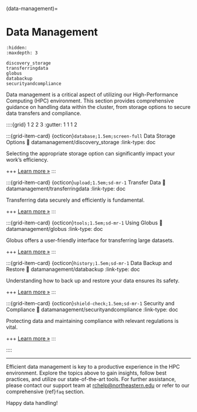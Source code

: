 (data-management)=
# Data Management

```{toctree}
:hidden:
:maxdepth: 3

discovery_storage
transferringdata
globus
databackup
securityandcompliance
```

Data management is a critical aspect of utilizing our High-Performance Computing (HPC) environment. This section provides comprehensive guidance on handling data within the cluster, from storage options to secure data transfers and compliance.

<!-- This sections includes the following pages:

::::{grid} 5
:::{grid-item} {ref}`Storage Options <data-storage>`
:::
:::{grid-item} {ref}`Transfer Data <transferring-data>`
:::
:::{grid-item} {ref}`Globus <using-globus>`
:::
:::{grid-item} {ref}`Backup and Restore <data-backup-and-restore>`
:::
:::{grid-item} {ref}`Security & Compliance <security-and-compliance>`
:::
:::: -->

::::{grid} 1 2 2 3
:gutter: 1 1 1 2

:::{grid-item-card} {octicon}`database;1.5em;screen-full` Data Storage Options
:link: datamanagement/discovery_storage
:link-type: doc

Selecting the appropriate storage option can significantly impact your work’s efficiency.

+++
[Learn more »](datamanagement/discovery_storage)
:::

:::{grid-item-card} {octicon}`upload;1.5em;sd-mr-1` Transfer Data
:link: datamanagement/transferringdata
:link-type: doc

Transferring data securely and efficiently is fundamental.

+++
[Learn more »](datamanagement/transferringdata)
:::

:::{grid-item-card} {octicon}`tools;1.5em;sd-mr-1` Using Globus
:link: datamanagement/globus
:link-type: doc

Globus offers a user-friendly interface for transferring large datasets.

+++
[Learn more »](datamanagement/globus)
:::

:::{grid-item-card} {octicon}`history;1.5em;sd-mr-1` Data Backup and Restore
:link: datamanagement/databackup
:link-type: doc

Understanding how to back up and restore your data ensures its safety.

+++
[Learn more »](datamanagement/databackup)
:::

:::{grid-item-card} {octicon}`shield-check;1.5em;sd-mr-1` Security and Compliance
:link: datamanagement/securityandcompliance
:link-type: doc

Protecting data and maintaining compliance with relevant regulations is vital.

+++
[Learn more »](datamanagement/securityandcompliance)
:::

::::

---

Efficient data management is key to a productive experience in the HPC environment. Explore the topics above to gain insights, follow best practices, and utilize our state-of-the-art tools. For further assistance, please contact our support team at <rchelp@northeastern.edu> or refer to our comprehensive {ref}`faq` section.

Happy data handling!
